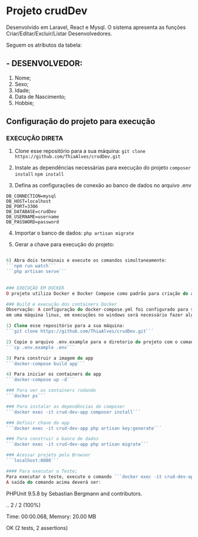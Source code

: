 # Projeto crudDev

Desenvolvido em Laravel, React e Mysql.
O sistema apresenta as funções Criar/Editar/Excluir/Listar Desenvolvedores.

Seguem os atributos da tabela:

## - DESENVOLVEDOR:
1. Nome;
2. Sexo;
3. Idade;
4. Data de Nascimento;
5. Hobbie;

## Configuração do projeto para execução


### EXECUÇÂO DIRETA

1) Clone esse repositório para a sua máquina:
```git clone https://github.com/ThiaAlves/crudDev.git```

2) Instale as dependências necessárias para execução do projeto
```composer install```
```npm install```

3) Defina as configurações de conexão ao banco de dados no arquivo .env
```
DB_CONNECTION=mysql
DB_HOST=localhost
DB_PORT=3306
DB_DATABASE=crudDev
DB_USERNAME=username
DB_PASSWORD=password
```
4) Importar o banco de dados:
```php artisan migrate```

5) Gerar a chave para execução do projeto:
```php artisan key:generate

6) Abra dois terminais e execute os comandos simultaneamente:
```npm run watch```
```php artisan serve```
 
 
### EXECUÇÂO EM DOCKER
O projeto utiliza Docker e Docker Compose como padrão para criação do ambiente de desenvolvimento.

### Build e execução dos containers Docker
Observação: A configuração do docker-compose.yml foi configurado para ser executado 
em uma máquina linux, em execuções no windows será necessário fazer alguns ajustes.

1) Clone esse repositório para a sua máquina:
```git clone https://github.com/ThiaAlves/crudDev.git```

2) Copie o arquivo .env.example para o diretorio do projeto com o comando:
```cp .env.example .env```

3) Para construir a imagem do app
```docker-compose build app```

4) Para iniciar os containers do app
```docker-compose up -d```

### Para ver os containers rodando
```docker ps```

### Para instalar as dependências do composer
```docker exec -it crud-dev-app composer install```

### Definir chave do app
```docker exec -it crud-dev-app php artisan key:generate```

### Para construir o banco de dados
```docker exec -it crud-dev-app php artisan migrate```

### Acessar projeto pelo Browser
```localhost:8080```

#### Para executar o Teste;
Para executar o teste, execute o comando ```docker exec -it crud-dev-app php ./vendor/bin/phpunit``` 
A saída do comando acima deverá ser:
```
PHPUnit 9.5.8 by Sebastian Bergmann and contributors.

..                                                                  2 / 2 (100%)

Time: 00:00.068, Memory: 20.00 MB

OK (2 tests, 2 assertions)
```
